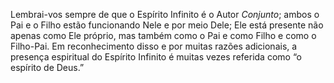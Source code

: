 ﻿Lembrai-vos sempre de que o Espírito Infinito é o Autor <I>Conjunto</I>; ambos o Pai e o Filho estão funcionando Nele e por meio Dele; Ele está presente não apenas como Ele próprio, mas também como o Pai e como Filho e como o Filho-Pai. Em reconhecimento disso e por muitas razões adicionais, a presença espiritual do Espírito Infinito é muitas vezes referida como “o espírito de Deus.”